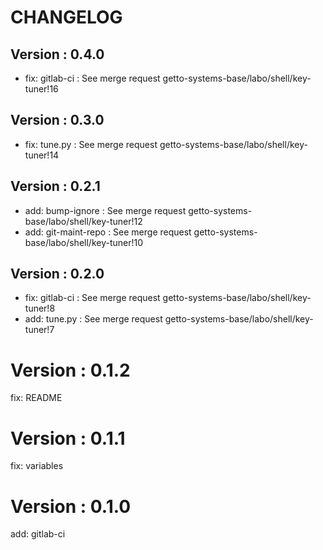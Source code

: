 # CHANGELOG

## Version : 0.4.0

- fix: gitlab-ci : See merge request getto-systems-base/labo/shell/key-tuner!16


## Version : 0.3.0

- fix: tune.py : See merge request getto-systems-base/labo/shell/key-tuner!14


## Version : 0.2.1

- add: bump-ignore : See merge request getto-systems-base/labo/shell/key-tuner!12
- add: git-maint-repo : See merge request getto-systems-base/labo/shell/key-tuner!10


## Version : 0.2.0

- fix: gitlab-ci : See merge request getto-systems-base/labo/shell/key-tuner!8
- add: tune.py : See merge request getto-systems-base/labo/shell/key-tuner!7

# Version : 0.1.2

fix: README

# Version : 0.1.1

fix: variables

# Version : 0.1.0

add: gitlab-ci

